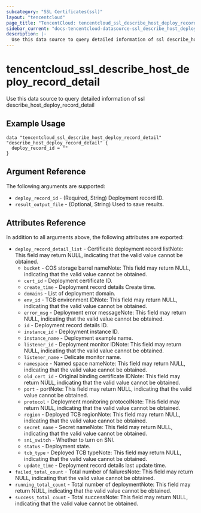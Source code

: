 ```yaml
---
subcategory: "SSL Certificates(ssl)"
layout: "tencentcloud"
page_title: "TencentCloud: tencentcloud_ssl_describe_host_deploy_record_detail"
sidebar_current: "docs-tencentcloud-datasource-ssl_describe_host_deploy_record_detail"
description: |-
  Use this data source to query detailed information of ssl describe_host_deploy_record_detail
---
```


# tencentcloud_ssl_describe_host_deploy_record_detail

Use this data source to query detailed information of ssl describe_host_deploy_record_detail

## Example Usage

```hcl
data "tencentcloud_ssl_describe_host_deploy_record_detail" "describe_host_deploy_record_detail" {
  deploy_record_id = ""
}
```

## Argument Reference

The following arguments are supported:

* `deploy_record_id` - (Required, String) Deployment record ID.
* `result_output_file` - (Optional, String) Used to save results.

## Attributes Reference

In addition to all arguments above, the following attributes are exported:

* `deploy_record_detail_list` - Certificate deployment record listNote: This field may return NULL, indicating that the valid value cannot be obtained.
  * `bucket` - COS storage barrel nameNote: This field may return NULL, indicating that the valid value cannot be obtained.
  * `cert_id` - Deployment certificate ID.
  * `create_time` - Deployment record details Create time.
  * `domains` - List of deployment domain.
  * `env_id` - TCB environment IDNote: This field may return NULL, indicating that the valid value cannot be obtained.
  * `error_msg` - Deployment error messageNote: This field may return NULL, indicating that the valid value cannot be obtained.
  * `id` - Deployment record details ID.
  * `instance_id` - Deployment instance ID.
  * `instance_name` - Deployment example name.
  * `listener_id` - Deployment monitor IDNote: This field may return NULL, indicating that the valid value cannot be obtained.
  * `listener_name` - Delicate monitor name.
  * `namespace` - Named space nameNote: This field may return NULL, indicating that the valid value cannot be obtained.
  * `old_cert_id` - Original binding certificate IDNote: This field may return NULL, indicating that the valid value cannot be obtained.
  * `port` - portNote: This field may return NULL, indicating that the valid value cannot be obtained.
  * `protocol` - Deployment monitoring protocolNote: This field may return NULL, indicating that the valid value cannot be obtained.
  * `region` - Deployed TCB regionNote: This field may return NULL, indicating that the valid value cannot be obtained.
  * `secret_name` - Secret nameNote: This field may return NULL, indicating that the valid value cannot be obtained.
  * `sni_switch` - Whether to turn on SNI.
  * `status` - Deployment state.
  * `tcb_type` - Deployed TCB typeNote: This field may return NULL, indicating that the valid value cannot be obtained.
  * `update_time` - Deployment record details last update time.
* `failed_total_count` - Total number of failuresNote: This field may return NULL, indicating that the valid value cannot be obtained.
* `running_total_count` - Total number of deploymentNote: This field may return NULL, indicating that the valid value cannot be obtained.
* `success_total_count` - Total successNote: This field may return NULL, indicating that the valid value cannot be obtained.


